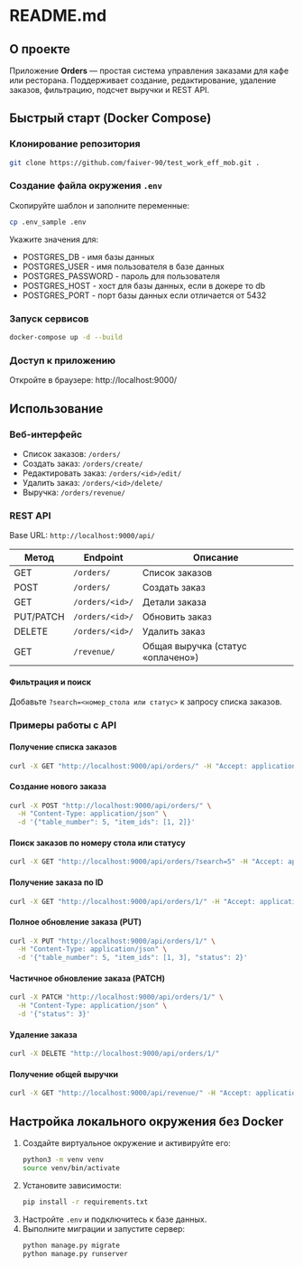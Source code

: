# README.md

## О проекте

Приложение **Orders** — простая система управления заказами для кафе или
ресторана. Поддерживает создание, редактирование, удаление заказов, фильтрацию,
подсчет выручки и REST API.

## Быстрый старт (Docker Compose)

### Клонирование репозитория

```bash
git clone https://github.com/faiver-90/test_work_eff_mob.git .
```

### Создание файла окружения `.env`

Скопируйте шаблон и заполните переменные:

```bash
cp .env_sample .env
```

Укажите значения для:

- POSTGRES_DB - имя базы данных
- POSTGRES_USER - имя пользователя в базе данных
- POSTGRES_PASSWORD - пароль для пользователя
- POSTGRES_HOST - хост для базы данных, если в докере то db
- POSTGRES_PORT - порт базы данных если отличается от 5432

### Запуск сервисов

```bash
docker-compose up -d --build
```

### Доступ к приложению

Откройте в браузере: http://localhost:9000/

## Использование

### Веб-интерфейс

- Список заказов: `/orders/`
- Создать заказ: `/orders/create/`
- Редактировать заказ: `/orders/<id>/edit/`
- Удалить заказ: `/orders/<id>/delete/`
- Выручка: `/orders/revenue/`

### REST API

Base URL: `http://localhost:9000/api/`

| Метод    | Endpoint                | Описание                   |
|----------|-------------------------|----------------------------|
| GET      | `/orders/`              | Список заказов             |
| POST     | `/orders/`              | Создать заказ              |
| GET      | `/orders/<id>/`         | Детали заказа              |
| PUT/PATCH| `/orders/<id>/`         | Обновить заказ             |
| DELETE   | `/orders/<id>/`         | Удалить заказ              |
| GET      | `/revenue/`             | Общая выручка (статус «оплачено»)|

#### Фильтрация и поиск

Добавьте `?search=<номер_стола или статус>` к запросу списка заказов.

### Примеры работы с API

#### Получение списка заказов

```bash
curl -X GET "http://localhost:9000/api/orders/" -H "Accept: application/json"
```

#### Создание нового заказа

```bash
curl -X POST "http://localhost:9000/api/orders/" \
  -H "Content-Type: application/json" \
  -d '{"table_number": 5, "item_ids": [1, 2]}'
```

#### Поиск заказов по номеру стола или статусу

```bash
curl -X GET "http://localhost:9000/api/orders/?search=5" -H "Accept: application/json"
```

#### Получение заказа по ID

```bash
curl -X GET "http://localhost:9000/api/orders/1/" -H "Accept: application/json"
```

#### Полное обновление заказа (PUT)

```bash
curl -X PUT "http://localhost:9000/api/orders/1/" \
  -H "Content-Type: application/json" \
  -d '{"table_number": 5, "item_ids": [1, 3], "status": 2}'
```

#### Частичное обновление заказа (PATCH)

```bash
curl -X PATCH "http://localhost:9000/api/orders/1/" \
  -H "Content-Type: application/json" \
  -d '{"status": 3}'
```

#### Удаление заказа

```bash
curl -X DELETE "http://localhost:9000/api/orders/1/"
```

#### Получение общей выручки

```bash
curl -X GET "http://localhost:9000/api/revenue/" -H "Accept: application/json"
```

## Настройка локального окружения без Docker

1. Создайте виртуальное окружение и активируйте его:
   ```bash
   python3 -m venv venv
   source venv/bin/activate
   ```
2. Установите зависимости:
   ```bash
   pip install -r requirements.txt
   ```
3. Настройте `.env` и подключитесь к базе данных.
4. Выполните миграции и запустите сервер:
   ```bash
   python manage.py migrate
   python manage.py runserver
   ```


